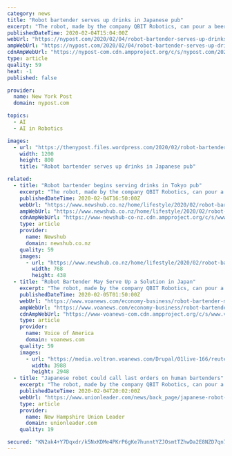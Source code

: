 ```yaml
---
category: news
title: "Robot bartender serves up drinks in Japanese pub"
excerpt: "The robot, made by the company QBIT Robotics, can pour a beer in 40 seconds and mix a cocktail in a minute. It uses four cameras to monitors customers to analyze their expressions with artificial intelligence (AI) software. “I like it because dealing with people can be a hassle. With this you can just come and get drunk,” Satoshi Harada ..."
publishedDateTime: 2020-02-04T15:04:00Z
webUrl: "https://nypost.com/2020/02/04/robot-bartender-serves-up-drinks-in-japanese-pub/"
ampWebUrl: "https://nypost.com/2020/02/04/robot-bartender-serves-up-drinks-in-japanese-pub/amp/"
cdnAmpWebUrl: "https://nypost-com.cdn.ampproject.org/c/s/nypost.com/2020/02/04/robot-bartender-serves-up-drinks-in-japanese-pub/amp/"
type: article
quality: 59
heat: -1
published: false

provider:
  name: New York Post
  domain: nypost.com

topics:
  - AI
  - AI in Robotics

images:
  - url: "https://thenypost.files.wordpress.com/2020/02/robot-bartender-japan-01.jpg?quality=90&strip=all&w=1200"
    width: 1200
    height: 800
    title: "Robot bartender serves up drinks in Japanese pub"

related:
  - title: "Robot bartender begins serving drinks in Tokyo pub"
    excerpt: "The robot, made by the company QBIT Robotics, can pour a beer in 40 seconds and mix a cocktail in a minute. It uses four cameras to monitor customers to analyse their expressions with artificial intelligence software. \"I like it because dealing with people can be a hassle. With this you can just come and get drunk,\" Satoshi Harada, a restaurant ..."
    publishedDateTime: 2020-02-04T16:50:00Z
    webUrl: "https://www.newshub.co.nz/home/lifestyle/2020/02/robot-bartender-begins-serving-drinks-in-tokyo-pub.html"
    ampWebUrl: "https://www.newshub.co.nz/home/lifestyle/2020/02/robot-bartender-begins-serving-drinks-in-tokyo-pub.amp.html"
    cdnAmpWebUrl: "https://www-newshub-co-nz.cdn.ampproject.org/c/s/www.newshub.co.nz/home/lifestyle/2020/02/robot-bartender-begins-serving-drinks-in-tokyo-pub.amp.html"
    type: article
    provider:
      name: Newshub
      domain: newshub.co.nz
    quality: 59
    images:
      - url: "https://www.newshub.co.nz/home/lifestyle/2020/02/robot-bartender-begins-serving-drinks-in-tokyo-pub/_jcr_content/par/image.dynimg.768.q75.jpg/v1580834704692/reuters-PUB-ROBOT-1120.jpg"
        width: 768
        height: 438
  - title: "Robot Bartender May Serve Up a Solution in Japan"
    excerpt: "The robot, made by the company QBIT Robotics, can pour a beer in 40 seconds and mix a cocktail in a minute. It uses four cameras to monitor customers to analyze their expressions with artificial intelligence (AI) software. \"I like it because dealing with people can be a hassle. With this you can just come and get drunk,\" Satoshi Harada ..."
    publishedDateTime: 2020-02-05T01:50:00Z
    webUrl: "https://www.voanews.com/economy-business/robot-bartender-may-serve-solution-japan"
    ampWebUrl: "https://www.voanews.com/economy-business/robot-bartender-may-serve-solution-japan?amp"
    cdnAmpWebUrl: "https://www-voanews-com.cdn.ampproject.org/c/s/www.voanews.com/economy-business/robot-bartender-may-serve-solution-japan?amp"
    type: article
    provider:
      name: Voice of America
      domain: voanews.com
    quality: 59
    images:
      - url: "https://media.voltron.voanews.com/Drupal/01live-166/reuters-pictures/2020/02/RTS30RFB.jpg"
        width: 3988
        height: 2948
  - title: "Japanese robot could call last orders on human bartenders"
    excerpt: "The robot, made by the company QBIT Robotics, can pour a beer in 40 seconds and mix a cocktail in a minute. It uses four cameras to monitors customers to analyze their expressions with artificial intelligence (AI) software. \"I like it because dealing with people can be a hassle. With this you can just come and get drunk,\" Satoshi Harada ..."
    publishedDateTime: 2020-02-04T20:02:00Z
    webUrl: "https://www.unionleader.com/news/back_page/japanese-robot-could-call-last-orders-on-human-bartenders/article_80d9ac59-fe9a-5875-8512-9324a06e0222.html"
    type: article
    provider:
      name: New Hampshire Union Leader
      domain: unionleader.com
    quality: 19

secured: "KN2ak4+Y7Dqxdr/k5NxKDMe4PKrP6gKe7hunntYZJOsmtTZhwDa2E8NZD7qn7kMPVy2013LbDT2g+xTTYelqlqYY2hipsbRrQIZM1IIFEjJ/1EyaFk23wdcrxRdcEeyCl1/O4sGMZebydUhMEvJy9cqdb/+ydRXVJMnssalzZy4d0zmY/33HlWtAtU3OEnWbeQ+8SaM18qh4kLQMAykSvLPl/ZzkL8ZJz1+GeK99H4k9lcYLWF6eRLoemb0bBVcsCxXleG8XLtSOFb+W3oXNuc895UoiVIWCY8LN/VjwJNp7LNKTs8pVFSQefMHF4tjtV637Zf59XPzcbwF2zyc1pT61ZGkWGjflapXl2JuG6bv4Qwn14qwztacWLQeNouoPDFqKMG3B5naq70Zsx5uoIja4GzpX4W7qUbRCWltgrr2sCooEiWgBgvfZcAYoaWJFTrdSDL0m/E94CN+pHYkLuvauWojFfSdgqSzKLRvUgGY=;cICltZCk23t8BR6rdnScxQ=="
---
```


